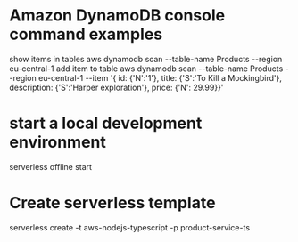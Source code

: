 # Amazon DynamoDB console command examples
show items in tables
aws dynamodb scan --table-name Products --region eu-central-1
add item to table
aws dynamodb scan --table-name Products --region eu-central-1 --item '{ id: {'N':'1'}, title: {'S':'To Kill a Mockingbird'}, description: {'S':'Harper exploration'}, price: {'N': 29.99}}'

# start a local development environment
serverless offline start

# Create serverless template
serverless create -t aws-nodejs-typescript -p product-service-ts
